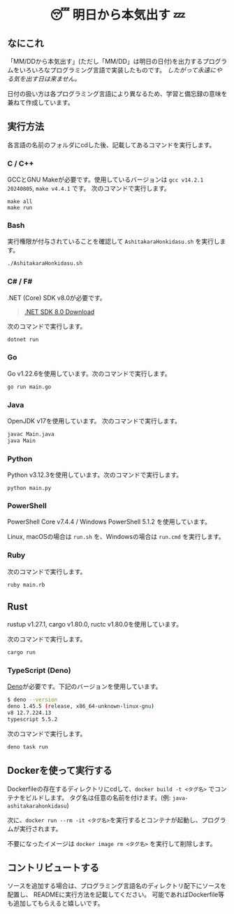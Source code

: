 <div align="center">

# 😴 明日から本気出す 💤

</div>

## なにこれ

「MM/DDから本気出す」(ただし「MM/DD」は明日の日付)を出力するプログラムをいろいろなプログラミング言語で実装したものです。
*したがって永遠にやる気を出す日は来ません。*

日付の扱い方は各プログラミング言語により異なるため、学習と備忘録の意味を兼ねて作成しています。

## 実行方法

各言語の名前のフォルダにcdした後、記載してあるコマンドを実行します。

### C / C++

GCCとGNU Makeが必要です。使用しているバージョンは `gcc v14.2.1 20240805`, `make v4.4.1` です。
次のコマンドで実行します。

```
make all
make run
```

### Bash

実行権限が付与されていることを確認して `AshitakaraHonkidasu.sh` を実行します。

```sh
./AshitakaraHonkidasu.sh
```

### C# / F#


.NET (Core) SDK v8.0が必要です。

> [.NET SDK 8.0 Download](https://dotnet.microsoft.com/en-us/download/dotnet/8.0)

次のコマンドで実行します。

```sh
dotnet run
```

### Go

Go v1.22.6を使用しています。次のコマンドで実行します。

```sh
go run main.go
```

### Java

OpenJDK v17を使用しています。
次のコマンドで実行します。


```sh
javac Main.java
java Main
```

### Python

Python v3.12.3を使用しています。次のコマンドで実行します。

```
python main.py
```

### PowerShell

PowerShell Core v7.4.4 / Windows PowerShell 5.1.2 を使用しています。

Linux, macOSの場合は `run.sh` を、Windowsの場合は `run.cmd` を実行します。

### Ruby

次のコマンドで実行します。

```sh
ruby main.rb
```

## Rust

rustup v1.27.1, cargo v1.80.0, ructc v1.80.0を使用しています。

次のコマンドで実行します。

```sh
cargo run
```

### TypeScript (Deno)

[Deno](https://docs.deno.com/runtime/manual/getting_started/installation/)が必要です。下記のバージョンを使用しています。

```sh
$ deno --version 
deno 1.45.5 (release, x86_64-unknown-linux-gnu)
v8 12.7.224.13
typescript 5.5.2
```

次のコマンドで実行します。

```sh
deno task run
```

## Dockerを使って実行する

Dockerfileの存在するディレクトリにcdして、`docker build -t <タグ名>` でコンテナをビルドします。
タグ名は任意の名前を付けます。(例: `java-ashitakarahonkidasu`)

次に、`docker run --rm -it <タグ名>`を実行するとコンテナが起動し、プログラムが実行されます。

不要になったイメージは `docker image rm <タグ名>` を実行して削除します。

## コントリビュートする

ソースを追加する場合は、プログラミング言語名のディレクトリ配下にソースを配置し、
READMEに実行方法を記載してください。
可能であればDockerfile等も追加してもらえると嬉しいです。


